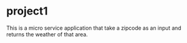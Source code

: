 # project1

This is a micro service application that take a zipcode as an input and returns the weather of that area.
